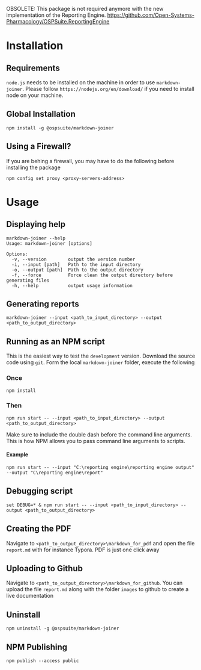 OBSOLETE: This package is not required anymore with the new implementation of the Reporting Engine. 
https://github.com/Open-Systems-Pharmacology/OSPSuite.ReportingEngine

# Installation

## Requirements

`node.js` needs to be installed on the machine in order to use `markdown-joiner`. Please follow
`https://nodejs.org/en/download/` if you need to install node on your machine.

## Global Installation

```
npm install -g @ospsuite/markdown-joiner
```

## Using a Firewall?

If you are behing a firewall, you may have to do the following before installing the package

```
npm config set proxy <proxy-servers-address>
```

# Usage

## Displaying help

```
markdown-joiner --help
Usage: markdown-joiner [options]

Options:
  -v, --version        output the version number
  -i, --input [path]   Path to the input directory
  -o, --output [path]  Path to the output directory
  -f, --force          Force clean the output directory before generating files
  -h, --help           output usage information
```

## Generating reports

```
markdown-joiner --input <path_to_input_directory> --output <path_to_output_directory>
```

## Running as an NPM script

This is the easiest way to test the `development` version. Download the source code using `git`. Form the local
`markdown-joiner` folder, execute the following

### Once

```
npm install
```

### Then

```
npm run start -- --input <path_to_input_directory> --output <path_to_output_directory>
```

Make sure to include the double dash before the command line arguments. This is how NPM allows you to pass command line
arguments to scripts.

#### Example

```
npm run start -- --input "C:\reporting engine\reporting engine output" --output "C\reporting engine\report"
```

## Debugging script

```
set DEBUG=* & npm run start -- --input <path_to_input_directory> --output <path_to_output_directory>
```

## Creating the PDF

Navigate to `<path_to_output_directory>\markdown_for_pdf` and open the file `report.md` with for instance Typora. PDF is
just one click away

## Uploading to Github

Navigate to `<path_to_output_directory>\markdown_for_github`. You can upload the file `report.md` along with the folder
`images` to github to create a live documentation

## Uninstall

```
npm uninstall -g @ospsuite/markdown-joiner
```

## NPM Publishing

```
npm publish --access public
```
